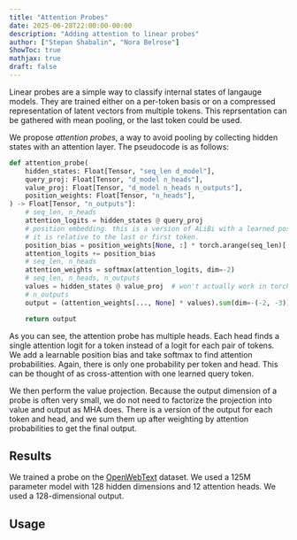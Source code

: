 ```yaml
---
title: "Attention Probes"
date: 2025-06-28T22:00:00-00:00
description: "Adding attention to linear probes"
author: ["Stepan Shabalin", "Nora Belrose"]
ShowToc: true
mathjax: true
draft: false
---
```


Linear probes are a simple way to classify internal states of langauge models. They are trained either on a per-token basis or on a compressed representation of latent vectors from multiple tokens. This reprsentation can be gathered with mean pooling, or the last token could be used.

We propose *attention probes*, a way to avoid pooling by collecting hidden states with an attention layer. The pseudocode is as follows:

```python
def attention_probe(
    hidden_states: Float[Tensor, "seq_len d_model"],
    query_proj: Float[Tensor, "d_model n_heads"],
    value_proj: Float[Tensor, "d_model n_heads n_outputs"],
    position_weights: Float[Tensor, "n_heads"],
) -> Float[Tensor, "n_outputs"]:
    # seq_len, n_heads
    attention_logits = hidden_states @ query_proj
    # position embedding. this is a version of ALiBi with a learned position bias.
    # it is relative to the last or first token.
    position_bias = position_weights[None, :] * torch.arange(seq_len)[:, None]
    attention_logits += position_bias
    # seq_len, n_heads
    attention_weights = softmax(attention_logits, dim=-2)
    # seq_len, n_heads, n_outputs
    values = hidden_states @ value_proj  # won't actually work in torch
    # n_outputs
    output = (attention_weights[..., None] * values).sum(dim=-(-2, -3))

    return output
```

As you can see, the attention probe has multiple heads. Each head finds a single attention logit for a token instead of a logit for each pair of tokens. We add a learnable position bias and take softmax to find attention probabilities. Again, there is only one probability per token and head. This can be thought of as cross-attention with one learned query token.

We then perform the value projection. Because the output dimension of a probe is often very small, we do not need to factorize the projection into value and output as MHA does. There is a version of the output for each token and head, and we sum them up after weighting by attention probabilities to get the final output.

## Results

We trained a probe on the [OpenWebText](https://huggingface.co/datasets/openwebtext) dataset. We used a 125M parameter model with 128 hidden dimensions and 12 attention heads. We used a 128-dimensional output.

## Usage


